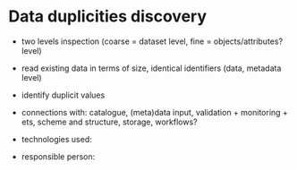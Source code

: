# Data duplicities discovery

- two levels inspection (coarse = dataset level, fine = objects/attributes? level)
- read existing data in terms of size, identical identifiers (data, metadata level)
- identify duplicit values

- connections with: catalogue, (meta)data input, validation + monitoring + ets, scheme and structure, storage, workflows?
- technologies used:
- responsible person: